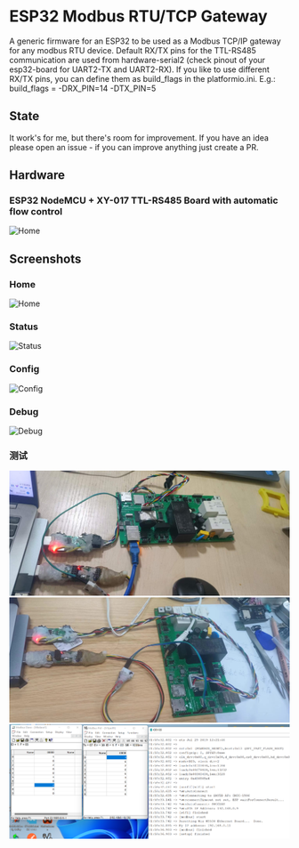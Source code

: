 # ESP32 Modbus RTU/TCP Gateway

A generic firmware for an ESP32 to be used as a Modbus TCP/IP gateway for any modbus RTU device.
Default RX/TX pins for the TTL-RS485 communication are used from hardware-serial2 (check pinout of your esp32-board for UART2-TX and UART2-RX).
If you like to use different RX/TX pins, you can define them as build_flags in the platformio.ini.
E.g.:
    build_flags = -DRX_PIN=14 -DTX_PIN=5 

## State

It work's for me, but there's room for improvement. If you have an idea please open an issue - if you can improve anything just create a PR.


## Hardware

### ESP32 NodeMCU + XY-017 TTL-RS485 Board with automatic flow control
![Home](doc/img/esp32-xy017.png)


## Screenshots

### Home

![Home](doc/img/home.png)

### Status

![Status](doc/img/status.png)

### Config

![Config](doc/img/config.png)

### Debug

![Debug](doc/img/debug.png)

### 测试
![platform1](doc/img/测试有线tcp转rtu.jpg)
![platform](doc/img/测试平台.jpg)
![test](doc/img/测试数据.jpg)
